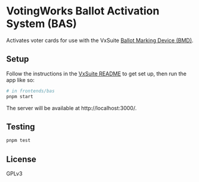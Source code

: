 # VotingWorks Ballot Activation System (BAS)

Activates voter cards for use with the VxSuite
[Ballot Marking Device (BMD)](../bmd).

## Setup

Follow the instructions in the [VxSuite README](../../README.md) to get set up,
then run the app like so:

```sh
# in frontends/bas
pnpm start
```

The server will be available at http://localhost:3000/.

## Testing

```sh
pnpm test
```

## License

GPLv3
